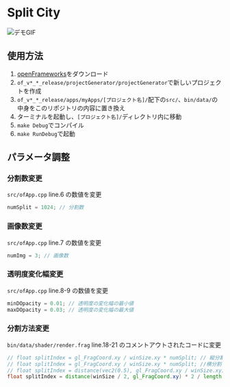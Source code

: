 # Split City

![デモGIF](/demo/split-city.gif)

## 使用方法

1. [openFrameworks](https://openframeworks.cc/)をダウンロード
2. `of_v*_*_release/projectGenerator/projectGenerator`で新しいプロジェクトを作成
3. `of_v*_*_release/apps/myApps/[プロジェクト名]/`配下の`src/`、`bin/data/`の中身をこのリポジトリの内容に置き換え
4. ターミナルを起動し、`[プロジェクト名]/`ディレクトリ内に移動
5. `make Debug`でコンパイル
6. `make RunDebug`で起動

## パラメータ調整

### 分割数変更

`src/ofApp.cpp` line.6 の数値を変更

```c++
numSplit = 1024; // 分割数
```

### 画像数変更

`src/ofApp.cpp` line.7 の数値を変更

```c++
numImg = 3; // 画像数
```

### 透明度変化幅変更

`src/ofApp.cpp` line.8-9 の数値を変更

```c++
minDOpacity = 0.01; // 透明度の変化幅の最小値
maxDOpacity = 0.03; // 透明度の変化幅の最大値
```

### 分割方法変更

`bin/data/shader/render.frag` line.18-21 のコメントアウトされたコードに変更

```glsl
// float splitIndex = gl_FragCoord.xy / winSize.xy * numSplit; // 縦分割
// float splitIndex = gl_FragCoord.xy / winSize.xy * numSplit; //横分割
// float splitIndex = distance(vec2(0.5), gl_FragCoord.xy / winSize.xy) * numSplit;  // 楕円分割
float splitIndex = distance(winSize / 2, gl_FragCoord.xy) * 2 / length(winSize) * numSplit; // 円分割
```

